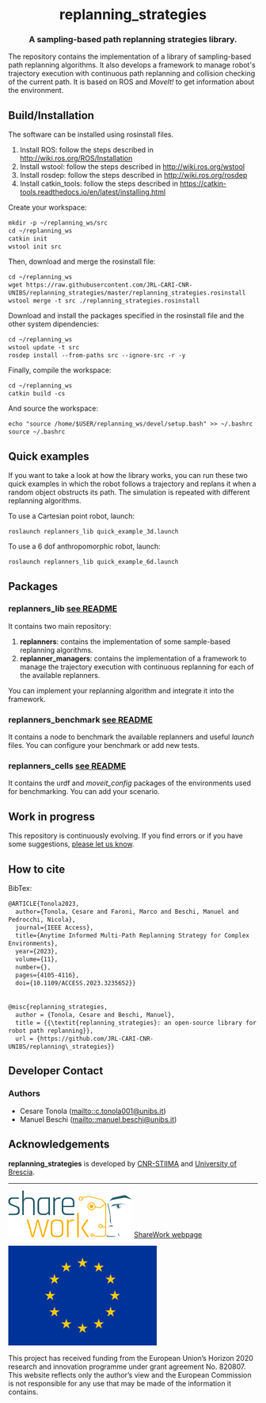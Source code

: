 <div align="center">
  <h1 align="center">replanning_strategies</h1>
  <h3 align="center">
    A sampling-based path replanning strategies library.
  </h3>
</div>

The repository contains the implementation of a library of sampling-based path replanning algorithms. It also develops a framework to manage robot's trajectory execution with continuous path replanning and collision checking of the current path. It is based on ROS and *MoveIt!* to get information about the environment.
<!-- You can read technical specifications about this replanner [here](https://arxiv.org/abs/2103.13245). -->
## Build/Installation
The software can be installed using rosinstall files.

1. Install ROS: follow the steps described in http://wiki.ros.org/ROS/Installation
2. Install wstool: follow the steps described in http://wiki.ros.org/wstool
3. Install rosdep: follow the steps described in http://wiki.ros.org/rosdep
4. Install catkin_tools: follow the steps described in https://catkin-tools.readthedocs.io/en/latest/installing.html

Create your workspace:
```
mkdir -p ~/replanning_ws/src
cd ~/replanning_ws
catkin init
wstool init src
```

Then, download and merge the rosinstall file:
```
cd ~/replanning_ws
wget https://raw.githubusercontent.com/JRL-CARI-CNR-UNIBS/replanning_strategies/master/replanning_strategies.rosinstall
wstool merge -t src ./replanning_strategies.rosinstall
```
Download and install the packages specified in the rosinstall file and the other system dipendencies:
```
cd ~/replanning_ws
wstool update -t src
rosdep install --from-paths src --ignore-src -r -y
```
Finally, compile the workspace:
```
cd ~/replanning_ws
catkin build -cs
```
And source the workspace:
```
echo "source /home/$USER/replanning_ws/devel/setup.bash" >> ~/.bashrc
source ~/.bashrc
```

## Quick examples
If you want to take a look at how the library works, you can run these two quick examples in which the robot follows a trajectory and replans it when a random object obstructs its path. The simulation is repeated with different replanning algorithms.

To use a Cartesian point robot, launch:
```
roslaunch replanners_lib quick_example_3d.launch
```
To use a 6 dof anthropomorphic robot, launch:
```
roslaunch replanners_lib quick_example_6d.launch
```

## Packages
### **replanners_lib [see README](https://github.com/JRL-CARI-CNR-UNIBS/replanning_strategies/blob/master/replanners_lib)**
It contains two main repository:
 1. **replanners**: contains the implementation of some sample-based replanning algorithms.
 2. **replanner_managers**: contains the implementation of a framework to manage the trajectory execution with continuous replanning for each of the available replanners.

 You can implement your replanning algorithm and integrate it into the framework.

### **replanners_benchmark [see README](https://github.com/JRL-CARI-CNR-UNIBS/replanning_strategies/blob/master/replanners_benchmark)**
It contains a node to benchmark the available replanners and useful *launch* files. You can configure your benchmark or add new tests.

### **replanners_cells [see README](https://github.com/JRL-CARI-CNR-UNIBS/replanning_strategies/blob/master/replanners_cells)**
It contains the urdf and *moveit_config* packages of the environments used for benchmarking. You can add your scenario.

## Work in progress
This repository is continuously evolving. If you find errors or if you have some suggestions, [please let us know](https://github.com/JRL-CARI-CNR-UNIBS/replanning_strategies/issues).

## How to cite
BibTex:
```
@ARTICLE{Tonola2023,
  author={Tonola, Cesare and Faroni, Marco and Beschi, Manuel and Pedrocchi, Nicola},
  journal={IEEE Access}, 
  title={Anytime Informed Multi-Path Replanning Strategy for Complex Environments}, 
  year={2023},
  volume={11},
  number={},
  pages={4105-4116},
  doi={10.1109/ACCESS.2023.3235652}}
  
  
@misc{replanning_strategies,
  author = {Tonola, Cesare and Beschi, Manuel},
  title = {{\textit{replanning_strategies}: an open-source library for robot path replanning}},
  url = {https://github.com/JRL-CARI-CNR-UNIBS/replanning\_strategies}}
```

## Developer Contact
### **Authors**
- Cesare Tonola (<mailto::c.tonola001@unibs.it>)
- Manuel Beschi (<mailto::manuel.beschi@unibs.it>)

## Acknowledgements
**replanning_strategies** is developed by [CNR-STIIMA](http://www.stiima.cnr.it/) and [University of Brescia](https://www.unibs.it/en).

***

![EC-H2020](Documentation/Sharework.png) [ShareWork webpage](https://sharework-project.eu/)

![EC-H2020](Documentation/flag_yellow.jpg)

This project has received funding from the European Union’s Horizon 2020 research and innovation programme under grant agreement No. 820807.
This website reflects only the author’s view and the European Commission is not responsible for any use that may be made of the information it contains.
